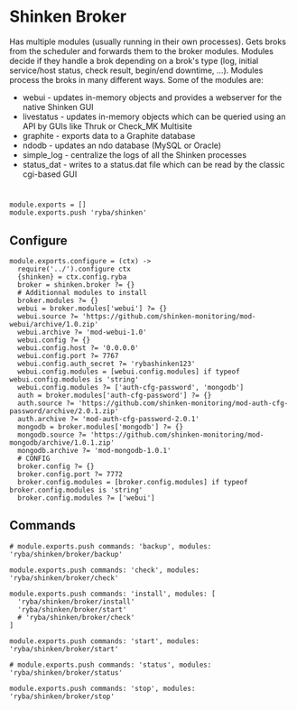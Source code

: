 
# Shinken Broker

Has multiple modules (usually running in their own processes). Gets broks from
the scheduler and forwards them to the broker modules.
Modules decide if they handle a brok depending on a brok's type
(log, initial service/host status, check result, begin/end downtime, ...).
Modules process the broks in many different ways.
Some of the modules are:

* webui - updates in-memory objects and provides a webserver for the native Shinken GUI
* livestatus - updates in-memory objects which can be queried using an API by GUIs like Thruk or Check_MK Multisite
* graphite - exports data to a Graphite database
* ndodb - updates an ndo database (MySQL or Oracle)
* simple_log - centralize the logs of all the Shinken processes
* status_dat - writes to a status.dat file which can be read by the classic cgi-based GUI

#

    module.exports = []
    module.exports.push 'ryba/shinken'
## Configure

    module.exports.configure = (ctx) ->
      require('../').configure ctx
      {shinken} = ctx.config.ryba
      broker = shinken.broker ?= {}
      # Additionnal modules to install
      broker.modules ?= {}
      webui = broker.modules['webui'] ?= {}
      webui.source ?= 'https://github.com/shinken-monitoring/mod-webui/archive/1.0.zip'
      webui.archive ?= 'mod-webui-1.0'
      webui.config ?= {}
      webui.config.host ?= '0.0.0.0'
      webui.config.port ?= 7767
      webui.config.auth_secret ?= 'rybashinken123'
      webui.config.modules = [webui.config.modules] if typeof webui.config.modules is 'string'
      webui.config.modules ?= ['auth-cfg-password', 'mongodb']
      auth = broker.modules['auth-cfg-password'] ?= {}
      auth.source ?= 'https://github.com/shinken-monitoring/mod-auth-cfg-password/archive/2.0.1.zip'
      auth.archive ?= 'mod-auth-cfg-password-2.0.1'
      mongodb = broker.modules['mongodb'] ?= {}
      mongodb.source ?= 'https://github.com/shinken-monitoring/mod-mongodb/archive/1.0.1.zip'
      mongodb.archive ?= 'mod-mongodb-1.0.1'
      # CONFIG
      broker.config ?= {}
      broker.config.port ?= 7772
      broker.config.modules = [broker.config.modules] if typeof broker.config.modules is 'string'
      broker.config.modules ?= ['webui']

## Commands

    # module.exports.push commands: 'backup', modules: 'ryba/shinken/broker/backup'

    module.exports.push commands: 'check', modules: 'ryba/shinken/broker/check'

    module.exports.push commands: 'install', modules: [
      'ryba/shinken/broker/install'
      'ryba/shinken/broker/start'
      # 'ryba/shinken/broker/check'
    ]

    module.exports.push commands: 'start', modules: 'ryba/shinken/broker/start'

    # module.exports.push commands: 'status', modules: 'ryba/shinken/broker/status'

    module.exports.push commands: 'stop', modules: 'ryba/shinken/broker/stop'

